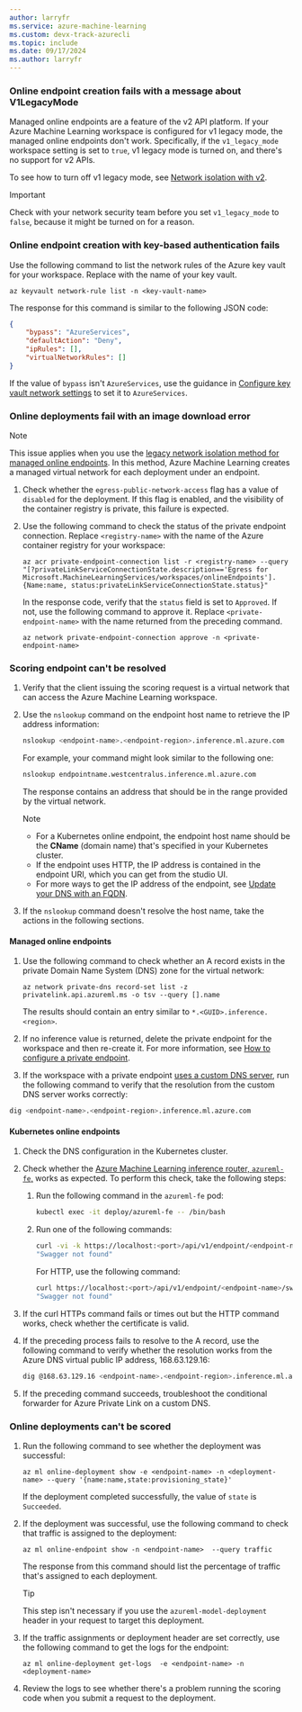 ```yaml
---
author: larryfr
ms.service: azure-machine-learning
ms.custom: devx-track-azurecli
ms.topic: include
ms.date: 09/17/2024
ms.author: larryfr
---
```


### Online endpoint creation fails with a message about V1LegacyMode

Managed online endpoints are a feature of the v2 API platform. If your Azure Machine Learning workspace is configured for v1 legacy mode, the managed online endpoints don't work. Specifically, if the `v1_legacy_mode` workspace setting is set to `true`, v1 legacy mode is turned on, and there's no support for v2 APIs.

To see how to turn off v1 legacy mode, see [Network isolation with v2](../how-to-configure-network-isolation-with-v2.md).

> [!IMPORTANT]
> Check with your network security team before you set `v1_legacy_mode` to `false`, because it might be turned on for a reason.

### Online endpoint creation with key-based authentication fails

Use the following command to list the network rules of the Azure key vault for your workspace. Replace <key-vault-name> with the name of your key vault.

```azurecli
az keyvault network-rule list -n <key-vault-name>
```

The response for this command is similar to the following JSON code:

```json
{
    "bypass": "AzureServices",
    "defaultAction": "Deny",
    "ipRules": [],
    "virtualNetworkRules": []
}
```

If the value of `bypass` isn't `AzureServices`, use the guidance in [Configure key vault network settings](/azure/key-vault/general/how-to-azure-key-vault-network-security?tabs=azure-cli) to set it to `AzureServices`.

### Online deployments fail with an image download error

> [!NOTE]
> This issue applies when you use the [legacy network isolation method for managed online endpoints](../concept-secure-online-endpoint.md#secure-outbound-access-with-legacy-network-isolation-method). In this method, Azure Machine Learning creates a managed virtual network for each deployment under an endpoint.

1. Check whether the `egress-public-network-access` flag has a value of `disabled` for the deployment. If this flag is enabled, and the visibility of the container registry is private, this failure is expected.
1. Use the following command to check the status of the private endpoint connection. Replace `<registry-name>` with the name of the Azure container registry for your workspace:

   ```azurecli
   az acr private-endpoint-connection list -r <registry-name> --query "[?privateLinkServiceConnectionState.description=='Egress for Microsoft.MachineLearningServices/workspaces/onlineEndpoints'].{Name:name, status:privateLinkServiceConnectionState.status}"
   ```

   In the response code, verify that the `status` field is set to `Approved`. If not, use the following command to approve it. Replace `<private-endpoint-name>` with the name returned from the preceding command.

   ```azurecli
   az network private-endpoint-connection approve -n <private-endpoint-name>
   ```

### Scoring endpoint can't be resolved

1. Verify that the client issuing the scoring request is a virtual network that can access the Azure Machine Learning workspace.
1. Use the `nslookup` command on the endpoint host name to retrieve the IP address information:

   ```bash
   nslookup <endpoint-name>.<endpoint-region>.inference.ml.azure.com
   ```

   For example, your command might look similar to the following one:

   ```bash
   nslookup endpointname.westcentralus.inference.ml.azure.com
   ```

   The response contains an address that should be in the range provided by the virtual network.
   
   > [!NOTE]
   > - For a Kubernetes online endpoint, the endpoint host name should be the **CName** (domain name) that's specified in your Kubernetes cluster.
   > - If the endpoint uses HTTP, the IP address is contained in the endpoint URI, which you can get from the studio UI.
   > - For more ways to get the IP address of the endpoint, see [Update your DNS with an FQDN](../how-to-secure-Kubernetes-online-endpoint.md#update-your-dns-with-an-fqdn).

1. If the `nslookup` command doesn't resolve the host name, take the actions in the following sections.

#### Managed online endpoints

1. Use the following command to check whether an A record exists in the private Domain Name System (DNS) zone for the virtual network:

   ```azurecli
   az network private-dns record-set list -z privatelink.api.azureml.ms -o tsv --query [].name
   ```

   The results should contain an entry similar to `*.<GUID>.inference.<region>`.

1. If no inference value is returned, delete the private endpoint for the workspace and then re-create it. For more information, see [How to configure a private endpoint](/azure/container-registry/container-registry-private-link).

1. If the workspace with a private endpoint [uses a custom DNS server](../how-to-custom-dns.md), run the following command to verify that the resolution from the custom DNS server works correctly:

```bash
dig <endpoint-name>.<endpoint-region>.inference.ml.azure.com
```

#### Kubernetes online endpoints

1. Check the DNS configuration in the Kubernetes cluster.
1. Check whether the [Azure Machine Learning inference router, `azureml-fe`,](../how-to-kubernetes-inference-routing-azureml-fe.md) works as expected. To perform this check, take the following steps:
   1. Run the following command in the `azureml-fe` pod:

      ```bash
      kubectl exec -it deploy/azureml-fe -- /bin/bash
      ```

   1. Run one of the following commands:
   
      ```bash
      curl -vi -k https://localhost:<port>/api/v1/endpoint/<endpoint-name>/swagger.json
      "Swagger not found"
      ```

      For HTTP, use the following command:

      ```bash
      curl https://localhost:<port>/api/v1/endpoint/<endpoint-name>/swagger.json
      "Swagger not found"
      ```

1. If the curl HTTPs command fails or times out but the HTTP command works, check whether the certificate is valid.

1. If the preceding process fails to resolve to the A record, use the following command to verify whether the resolution works from the Azure DNS virtual public IP address, 168.63.129.16:

   ```bash
   dig @168.63.129.16 <endpoint-name>.<endpoint-region>.inference.ml.azure.com
   ```

1. If the preceding command succeeds, troubleshoot the conditional forwarder for Azure Private Link on a custom DNS.

### Online deployments can't be scored

1. Run the following command to see whether the deployment was successful:

   ```azurecli
   az ml online-deployment show -e <endpoint-name> -n <deployment-name> --query '{name:name,state:provisioning_state}' 
   ```

   If the deployment completed successfully, the value of `state` is `Succeeded`.

1. If the deployment was successful, use the following command to check that traffic is assigned to the deployment:

   ```azurecli
   az ml online-endpoint show -n <endpoint-name>  --query traffic
   ```

   The response from this command should list the percentage of traffic that's assigned to each deployment.

   > [!TIP]
   > This step isn't necessary if you use the `azureml-model-deployment` header in your request to target this deployment.

1. If the traffic assignments or deployment header are set correctly, use the following command to get the logs for the endpoint:

   ```azurecli
   az ml online-deployment get-logs  -e <endpoint-name> -n <deployment-name> 
   ```

1. Review the logs to see whether there's a problem running the scoring code when you submit a request to the deployment.

